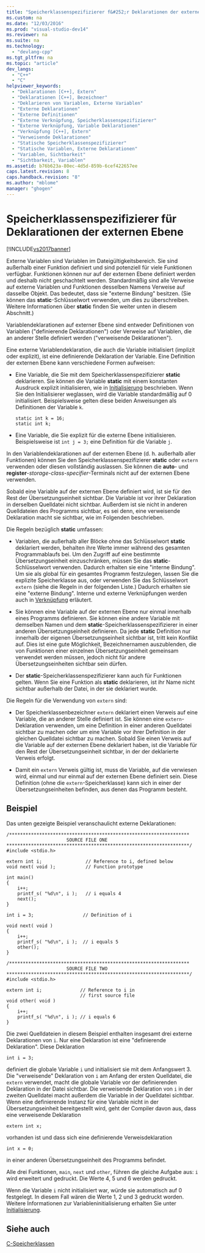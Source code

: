 ```yaml
---
title: "Speicherklassenspezifizierer f&#252;r Deklarationen der externen Ebene"
ms.custom: na
ms.date: "12/03/2016"
ms.prod: "visual-studio-dev14"
ms.reviewer: na
ms.suite: na
ms.technology: 
  - "devlang-cpp"
ms.tgt_pltfrm: na
ms.topic: "article"
dev_langs: 
  - "C++"
  - "C"
helpviewer_keywords: 
  - "Deklarationen [C++], Extern"
  - "Deklarationen [C++], Bezeichner"
  - "Deklarieren von Variablen, Externe Variablen"
  - "Externe Deklarationen"
  - "Externe Definitionen"
  - "Externe Verknüpfung, Speicherklassenspezifizierer"
  - "Externe Verknüpfung, Variable Deklarationen"
  - "Verknüpfung [C++], Extern"
  - "Verweisende Deklarationen"
  - "Statische Speicherklassenspezifizierer"
  - "Statische Variablen, Externe Deklarationen"
  - "Variablen, Sichtbarkeit"
  - "Sichtbarkeit, Variablen"
ms.assetid: b76b623a-80ec-4d5d-859b-6cef422657ee
caps.latest.revision: 8
caps.handback.revision: "8"
ms.author: "mblome"
manager: "ghogen"
---
```

# Speicherklassenspezifizierer f&#252;r Deklarationen der externen Ebene
[!INCLUDE[vs2017banner](../assembler/inline/includes/vs2017banner.md)]

Externe Variablen sind Variablen im Dateigültigkeitsbereich.  Sie sind außerhalb einer Funktion definiert und sind potenziell für viele Funktionen verfügbar.  Funktionen können nur auf der externen Ebene definiert werden und deshalb nicht geschachtelt werden.  Standardmäßig sind alle Verweise auf externe Variablen und Funktionen desselben Namens Verweise auf dasselbe Objekt. Das bedeutet, dass sie "externe Bindung" besitzen. \(Sie können das **static**\-Schlüsselwort verwenden, um dies zu überschreiben.  Weitere Informationen über **static** finden Sie weiter unten in diesem Abschnitt.\)  
  
 Variablendeklarationen auf externer Ebene sind entweder Definitionen von Variablen \("definierende Deklarationen"\) oder Verweise auf Variablen, die an anderer Stelle definiert werden \("verweisende Deklarationen"\).  
  
 Eine externe Variablendeklaration, die auch die Variable initialisiert \(implizit oder explizit\), ist eine definierende Deklaration der Variable.  Eine Definition der externen Ebene kann verschiedene Formen aufweisen:  
  
-   Eine Variable, die Sie mit dem Speicherklassenspezifizierer **static** deklarieren.  Sie können die Variable **static** mit einem konstanten Ausdruck explizit initialisieren, wie in [Initialisierung](../c-language/initialization.md) beschrieben.  Wenn Sie den Initialisierer weglassen, wird die Variable standardmäßig auf 0 initialisiert.  Beispielsweise gelten diese beiden Anweisungen als Definitionen der Variable `k`.  
  
    ```  
    static int k = 16;  
    static int k;  
    ```  
  
-   Eine Variable, die Sie explizit für die externe Ebene initialisieren.  Beispielsweise ist `int j = 3;` eine Definition für die Variable `j`.  
  
 In den Variablendeklarationen auf der externen Ebene \(d. h. außerhalb aller Funktionen\) können Sie den Speicherklassenspezifizierer **static** oder `extern` verwenden oder diesen vollständig auslassen.  Sie können die **auto**\- und **register**\-*storage\-class\-specifier*\-Terminals nicht auf der externen Ebene verwenden.  
  
 Sobald eine Variable auf der externen Ebene definiert wird, ist sie für den Rest der Übersetzungseinheit sichtbar.  Die Variable ist vor ihrer Deklaration in derselben Quelldatei nicht sichtbar.  Außerdem ist sie nicht in anderen Quelldateien des Programms sichtbar, es sei denn, eine verweisende Deklaration macht sie sichtbar, wie im Folgenden beschrieben.  
  
 Die Regeln bezüglich **static** umfassen:  
  
-   Variablen, die außerhalb aller Blöcke ohne das Schlüsselwort **static** deklariert werden, behalten ihre Werte immer während des gesamten Programmablaufs bei.  Um den Zugriff auf eine bestimmte Übersetzungseinheit einzuschränken, müssen Sie das **static**\-Schlüsselwort verwenden.  Dadurch erhalten sie eine "interne Bindung". Um sie als global für ein gesamtes Programm festzulegen, lassen Sie die explizite Speicherklasse aus, oder verwenden Sie das Schlüsselwort `extern` \(siehe die Regeln in der folgenden Liste.\)  Dadurch erhalten sie eine "externe Bindung". Interne und externe Verknüpfungen werden auch in [Verknüpfung](../c-language/linkage.md) erläutert.  
  
-   Sie können eine Variable auf der externen Ebene nur einmal innerhalb eines Programms definieren.  Sie können eine andere Variable mit demselben Namen und dem **static**\-Speicherklassenspezifizierer in einer anderen Übersetzungseinheit definieren.  Da jede **static** Definition nur innerhalb der eigenen Übersetzungseinheit sichtbar ist, tritt kein Konflikt auf.  Dies ist eine gute Möglichkeit, Bezeichnernamen auszublenden, die von Funktionen einer einzelnen Übersetzungseinheit gemeinsam verwendet werden müssen, jedoch nicht für andere Übersetzungseinheiten sichtbar sein dürfen.  
  
-   Der **static**\-Speicherklassenspezifizierer kann auch für Funktionen gelten.  Wenn Sie eine Funktion als **static** deklarieren, ist ihr Name nicht sichtbar außerhalb der Datei, in der sie deklariert wurde.  
  
 Die Regeln für die Verwendung von `extern` sind:  
  
-   Der Speicherklassenbezeichner `extern` deklariert einen Verweis auf eine Variable, die an anderer Stelle definiert ist.  Sie können eine `extern`\-Deklaration verwenden, um eine Definition in einer anderen Quelldatei sichtbar zu machen oder um eine Variable vor ihrer Definition in der gleichen Quelldatei sichtbar zu machen.  Sobald Sie einen Verweis auf die Variable auf der externen Ebene deklariert haben, ist die Variable für den Rest der Übersetzungseinheit sichtbar, in der der deklarierte Verweis erfolgt.  
  
-   Damit ein `extern` Verweis gültig ist, muss die Variable, auf die verwiesen wird, einmal und nur einmal auf der externen Ebene definiert sein.  Diese Definition \(ohne die `extern`\-Speicherklasse\) kann sich in einer der Übersetzungseinheiten befinden, aus denen das Programm besteht.  
  
## Beispiel  
 Das unten gezeigte Beispiel veranschaulicht externe Deklarationen:  
  
```  
/******************************************************************  
                      SOURCE FILE ONE   
*******************************************************************/  
#include <stdio.h>  
  
extern int i;                // Reference to i, defined below   
void next( void );           // Function prototype              
  
int main()  
{  
    i++;  
    printf_s( "%d\n", i );   // i equals 4   
    next();  
}  
  
int i = 3;                  // Definition of i  
  
void next( void )  
{  
    i++;  
    printf_s( "%d\n", i );  // i equals 5  
    other();  
}  
  
/******************************************************************  
                      SOURCE FILE TWO   
*******************************************************************/  
#include <stdio.h>  
  
extern int i;              // Reference to i in   
                           // first source file   
void other( void )  
{  
    i++;  
    printf_s( "%d\n", i ); // i equals 6   
}  
```  
  
 Die zwei Quelldateien in diesem Beispiel enthalten insgesamt drei externe Deklarationen von `i`.  Nur eine Deklaration ist eine "definierende Deklaration". Diese Deklaration  
  
```  
int i = 3;  
```  
  
 definiert die globale Variable `i` und initialisiert sie mit dem Anfangswert 3.  Die "verweisende" Deklaration von `i` am Anfang der ersten Quelldatei, die `extern` verwendet, macht die globale Variable vor der definierenden Deklaration in der Datei sichtbar.  Die verweisende Deklaration von `i` in der zweiten Quelldatei macht außerdem die Variable in der Quelldatei sichtbar.  Wenn eine definierende Instanz für eine Variable nicht in der Übersetzungseinheit bereitgestellt wird, geht der Compiler davon aus, dass eine verweisende Deklaration  
  
```  
extern int x;  
```  
  
 vorhanden ist und dass sich eine definierende Verweisdeklaration  
  
```  
int x = 0;  
```  
  
 in einer anderen Übersetzungseinheit des Programms befindet.  
  
 Alle drei Funktionen, `main`, `next` und `other`, führen die gleiche Aufgabe aus: `i` wird erweitert und gedruckt.  Die Werte 4, 5 und 6 werden gedruckt.  
  
 Wenn die Variable `i` nicht initialisiert war, würde sie automatisch auf 0 festgelegt.  In diesem Fall wären die Werte 1, 2 und 3 gedruckt worden.  Weitere Informationen zur Variableninitialisierung erhalten Sie unter [Initialisierung](../c-language/initialization.md).  
  
## Siehe auch  
 [C\-Speicherklassen](../c-language/c-storage-classes.md)